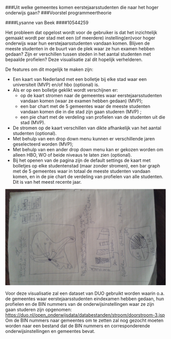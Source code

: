 ###Uit welke gemeentes komen eerstejaarsstudenten die naar het hoger onderwijs gaan?
###Voorstel programmeertheorie

####Lysanne van Beek
####10544259

Het probleem dat opgelost wordt voor de gebruiker is dat het inzichtelijk gemaakt wordt
per stad met een (of meerdere) instelling(en)voor hoger onderwijs waar hun eerstejaarsstudenten
vandaan komen. Blijven de meeste studenten in de buurt van de plek waar ze hun examen hebben gedaan?
Zijn er verschillen tussen steden in het aantal studenten met bepaalde profielen?
Deze visualisatie zal dit hopelijk verhelderen.

De features om dit mogelijk te maken zijn:
- Een kaart van Nederland met een bolletje bij elke stad waar een universiteit (MVP) en/of hbo (optional) is.
- Als er op een bolletje geklikt wordt verschijnen er:
	- op de kaart stromen naar de gemeentes waar eerstejaarsstudenten vandaan komen (waar ze examen hebben gedaan) (MVP);
	- een bar chart met de 5 gemeentes waar de meeste studenten vandaan komen die in die stad zijn gaan studeren (MVP) ;
	- een pie chart met de verdeling van profielen van de studenten uit die stad (MVP).
- De stromen op de kaart verschillen van dikte afhankelijk van het aantal studenten (optional).
- Met behulp van een drop down menu kunnen er verschillende jaren geselecteerd worden (MVP);
- Met behulp van een ander drop down menu kan er gekozen worden om alleen HBO, WO of beide
niveaus te laten zien (optional).
- Bij het openen van de pagina zijn de default settings de kaart met bolletjes op elke studentenstad (maar zonder
stromen), een bar graph met de 5 gemeentes waar in totaal de meeste studenten vandaan komen, en in de pie chart
de verdeling van profielen van alle studenten. Dit is van het meest recente jaar.

![](doc/20170109_231719.jpg)

Voor deze visualisatie zal een dataset van DUO gebruikt worden waarin o.a. de gemeentes waar
eerstejaarsstudenten eindexamen hebben gedaan, hun profielen en de BIN nummers van de onderwijsinstellingen waar
ze zijn gaan studeren zijn opgenomen: https://duo.nl/open_onderwijsdata/databestanden/stroom/doorstroom-3.jsp 
Om de BIN nummers naar gemeentes om te zetten zal nog gezocht moeten worden naar een bestand dat
de BIN nummers en corresponderende onderwijsinstellingen en gemeentes bevat.

